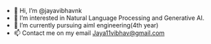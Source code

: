 - 👋 Hi, I’m @jayavibhavnk
- 👀 I’m interested in Natural Language Processing and Generative AI.
- 🌱 I’m currently pursuing aiml engineering(4th year)
- 📫 Contact me on my email Jaya11vibhav@gmail.com

<script src="https://static.elfsight.com/platform/platform.js" data-use-service-core defer></script>
<div class="elfsight-app-42f50e05-14b5-4e07-94fa-35883ffcd693" data-elfsight-app-lazy></div>
